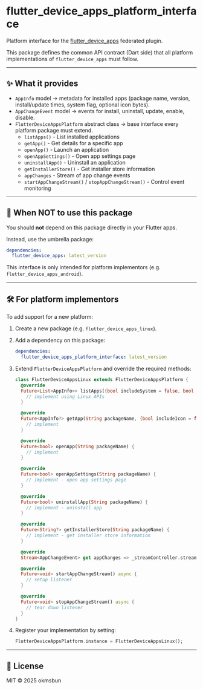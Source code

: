 # flutter\_device\_apps\_platform\_interface

Platform interface for the [flutter\_device\_apps](https://pub.dev/packages/flutter_device_apps) federated plugin.

This package defines the common API contract (Dart side) that all platform implementations of `flutter_device_apps` must follow.

---

## ✨ What it provides

* `AppInfo` model → metadata for installed apps (package name, version, install/update times, system flag, optional icon bytes).
* `AppChangeEvent` model → events for install, uninstall, update, enable, disable.
* `FlutterDeviceAppsPlatform` abstract class → base interface every platform package must extend.
  - `listApps()` - List installed applications
  - `getApp()` - Get details for a specific app
  - `openApp()` - Launch an application
  - `openAppSettings()` - Open app settings page
  - `uninstallApp()` - Uninstall an application
  - `getInstallerStore()` - Get installer store information
  - `appChanges` - Stream of app change events
  - `startAppChangeStream()` / `stopAppChangeStream()` - Control event monitoring

---

## 🚫 When NOT to use this package

You should **not** depend on this package directly in your Flutter apps.

Instead, use the umbrella package:

```yaml
dependencies:
  flutter_device_apps: latest_version
```

This interface is only intended for platform implementors (e.g. `flutter_device_apps_android`).

---

## 🛠 For platform implementors

To add support for a new platform:

1. Create a new package (e.g. `flutter_device_apps_linux`).

2. Add a dependency on this package:

   ```yaml
   dependencies:
     flutter_device_apps_platform_interface: latest_version
   ```

3. Extend `FlutterDeviceAppsPlatform` and override the required methods:

   ```dart
   class FlutterDeviceAppsLinux extends FlutterDeviceAppsPlatform {
     @override
     Future<List<AppInfo>> listApps({bool includeSystem = false, bool onlyLaunchable = true, bool includeIcons = false}) {
       // implement using Linux APIs
     }

     @override
     Future<AppInfo?> getApp(String packageName, {bool includeIcon = false}) {
       // implement
     }

     @override
     Future<bool> openApp(String packageName) {
       // implement
     }

     @override
     Future<bool> openAppSettings(String packageName) {
       // implement - open app settings page
     }

     @override
     Future<bool> uninstallApp(String packageName) {
       // implement - uninstall app
     }

     @override
     Future<String?> getInstallerStore(String packageName) {
       // implement - get installer store information
     }

     @override
     Stream<AppChangeEvent> get appChanges => _streamController.stream;

     @override
     Future<void> startAppChangeStream() async {
       // setup listener
     }

     @override
     Future<void> stopAppChangeStream() async {
       // tear down listener
     }
   }
   ```

4. Register your implementation by setting:

   ```dart
   FlutterDeviceAppsPlatform.instance = FlutterDeviceAppsLinux();
   ```

---

## 📄 License

MIT © 2025 okmsbun
